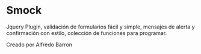 Smock
=====

Jquery Plugin, validación de formularios fácil y simple, mensajes de alerta y confirmación con estilo, colección de funciones para programar.



Creado por Alfredo Barron
